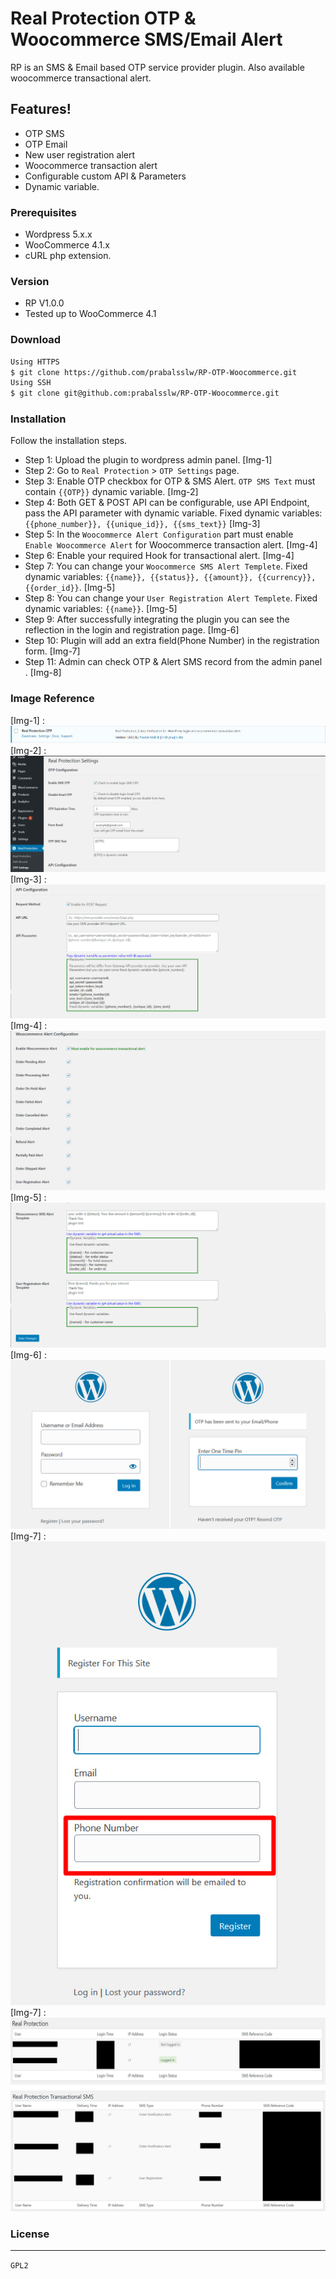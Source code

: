 # Real Protection OTP & Woocommerce SMS/Email Alert

RP is an SMS & Email based OTP service provider plugin. Also available woocommerce transactional alert.
## Features!
  - OTP SMS
  - OTP Email
  - New user registration alert
  - Woocommerce transaction alert
  - Configurable custom API & Parameters
  - Dynamic variable.

### Prerequisites
  - Wordpress 5.x.x
  - WooCommerce 4.1.x
  - cURL php extension.

### Version
  - RP V1.0.0
  - Tested up to WooCommerce 4.1

### Download
```sh
Using HTTPS 
$ git clone https://github.com/prabalsslw/RP-OTP-Woocommerce.git
Using SSH 
$ git clone git@github.com:prabalsslw/RP-OTP-Woocommerce.git
```
### Installation
Follow the installation steps.
- Step 1: Upload the plugin to wordpress admin panel. [Img-1]
- Step 2: Go to `Real Protection` > `OTP Settings` page.
- Step 3: Enable OTP checkbox for OTP & SMS Alert. `OTP SMS Text` must contain `{{OTP}}` dynamic variable. [Img-2]
- Step 4: Both GET & POST API can be configurable, use API Endpoint, pass the API parameter with dynamic variable. Fixed dynamic variables: `{{phone_number}}, {{unique_id}}, {{sms_text}}`
[Img-3]
- Step 5: In the `Woocommerce Alert Configuration` part must enable `
Enable Woocommerce Alert` for Woocommerce transaction alert. [Img-4]
- Step 6: Enable your required Hook for transactional alert. [Img-4]
- Step 7: You can change your `Woocommerce SMS Alert Templete`. Fixed dynamic variables: `{{name}}, {{status}}, {{amount}}, {{currency}}, {{order_id}}`. [Img-5]
- Step 8: You can change your `User Registration Alert Templete`. Fixed dynamic variables: `{{name}}`. [Img-5]
- Step 9: After successfully integrating the plugin you can see the reflection in the login and registration page. [Img-6]
- Step 10: Plugin will add an extra field(Phone Number) in the registration form. [Img-7]
- Step 11: Admin can check OTP & Alert SMS record from the admin panel . [Img-8]

### Image Reference
[Img-1] :
![RP Plugin](image/Plugin.jpg)
[Img-2] :
![RP Plugin](image/setuppage.jpg)
[Img-3] :
![RP Plugin](image/setuppage2.jpg)
[Img-4] :
![RP Plugin](image/Setuppage3.jpg)
[Img-5] :
![RP Plugin](image/Setupage4.jpg)
[Img-6] :
![RP Plugin](image/Login.jpg)
[Img-7] :
![RP Plugin](image/Signup.jpg)
[Img-7] :
![RP Plugin](image/History.jpg)

### License
----
`GPL2`

